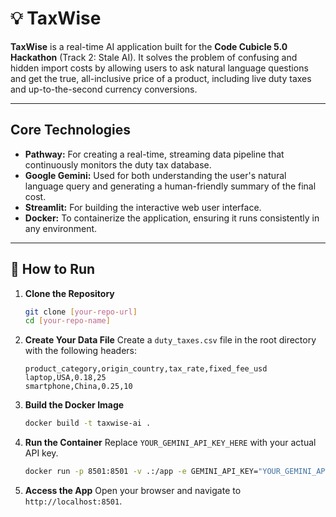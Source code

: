 # 💡 TaxWise

**TaxWise** is a real-time AI application built for the **Code Cubicle 5.0 Hackathon** (Track 2: Stale AI). It solves the problem of confusing and hidden import costs by allowing users to ask natural language questions and get the true, all-inclusive price of a product, including live duty taxes and up-to-the-second currency conversions.

---

## Core Technologies

* **Pathway:** For creating a real-time, streaming data pipeline that continuously monitors the duty tax database.
* **Google Gemini:** Used for both understanding the user's natural language query and generating a human-friendly summary of the final cost.
* **Streamlit:** For building the interactive web user interface.
* **Docker:** To containerize the application, ensuring it runs consistently in any environment.

---

## 🚀 How to Run

1.  **Clone the Repository**
    ```bash
    git clone [your-repo-url]
    cd [your-repo-name]
    ```

2.  **Create Your Data File**
    Create a `duty_taxes.csv` file in the root directory with the following headers:
    ```csv
    product_category,origin_country,tax_rate,fixed_fee_usd
    laptop,USA,0.18,25
    smartphone,China,0.25,10
    ```

3.  **Build the Docker Image**
    ```bash
    docker build -t taxwise-ai .
    ```

4.  **Run the Container**
    Replace `YOUR_GEMINI_API_KEY_HERE` with your actual API key.
    ```bash
    docker run -p 8501:8501 -v .:/app -e GEMINI_API_KEY="YOUR_GEMINI_API_KEY_HERE" taxwise-ai
    ```

5.  **Access the App**
    Open your browser and navigate to `http://localhost:8501`.
